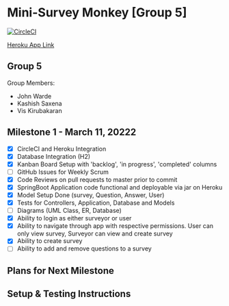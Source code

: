 # Mini-Survey Monkey [Group 5]

[![CircleCI](https://circleci.com/gh/Imcool4789/Mini-SurveyMonkey/tree/master.svg?style=svg)](https://circleci.com/gh/Imcool4789/Mini-SurveyMonkey/tree/master)

[Heroku App Link](https://minisurveymonkey.herokuapp.com/)

## Group 5
Group Members: 
- John Warde 
- Kashish Saxena
- Vis Kirubakaran

## Milestone 1 - March 11, 20222
- [x] CircleCI and Heroku Integration
- [x] Database Integration (H2)
- [x] Kanban Board Setup with 'backlog', 'in progress', 'completed' columns
- [ ] GitHub Issues for Weekly Scrum
- [x] Code Reviews on pull requests to master prior to commit
- [x] SpringBoot Application code functional and deployable via jar on Heroku
- [x] Model Setup Done (survey, Question, Answer, User)
- [x] Tests for Controllers, Application, Database and Models
- [ ] Diagrams (UML Class, ER, Database)
- [x] Ability to login as either surveyor or user 
- [x] Ability to navigate through app with respective permissions. User can only view survey, Surveyor can view and create survey
- [x] Ability to create survey
- [ ] Ability to add and remove questions to a survey

## Plans for Next Milestone
## Setup & Testing Instructions
